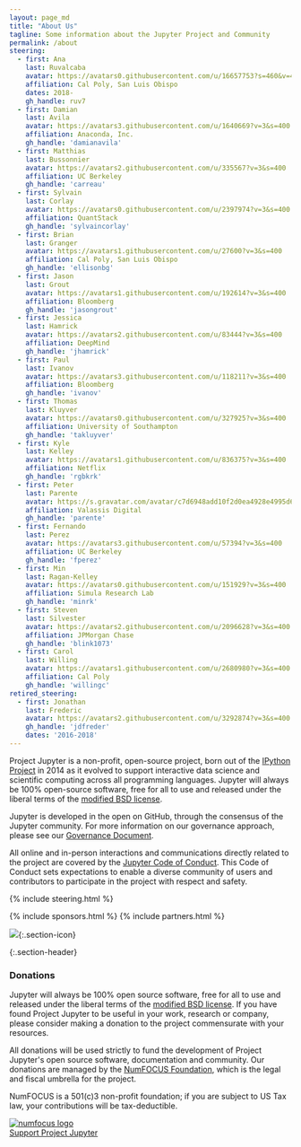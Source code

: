 ```yaml
---
layout: page_md
title: "About Us"
tagline: Some information about the Jupyter Project and Community
permalink: /about
steering:
  - first: Ana
    last: Ruvalcaba
    avatar: https://avatars0.githubusercontent.com/u/16657753?s=460&v=4
    affiliation: Cal Poly, San Luis Obispo
    dates: 2018-
    gh_handle: ruv7
  - first: Damian
    last: Avila
    avatar: https://avatars3.githubusercontent.com/u/1640669?v=3&s=400
    affiliation: Anaconda, Inc.
    gh_handle: 'damianavila'
  - first: Matthias
    last: Bussonnier
    avatar: https://avatars2.githubusercontent.com/u/335567?v=3&s=400
    affiliation: UC Berkeley
    gh_handle: 'carreau'
  - first: Sylvain
    last: Corlay
    avatar: https://avatars0.githubusercontent.com/u/2397974?v=3&s=400
    affiliation: QuantStack
    gh_handle: 'sylvaincorlay'
  - first: Brian
    last: Granger
    avatar: https://avatars1.githubusercontent.com/u/27600?v=3&s=400
    affiliation: Cal Poly, San Luis Obispo
    gh_handle: 'ellisonbg'
  - first: Jason
    last: Grout
    avatar: https://avatars1.githubusercontent.com/u/192614?v=3&s=400
    affiliation: Bloomberg
    gh_handle: 'jasongrout'
  - first: Jessica
    last: Hamrick
    avatar: https://avatars2.githubusercontent.com/u/83444?v=3&s=400
    affiliation: DeepMind
    gh_handle: 'jhamrick'
  - first: Paul
    last: Ivanov
    avatar: https://avatars3.githubusercontent.com/u/118211?v=3&s=400
    affiliation: Bloomberg
    gh_handle: 'ivanov'
  - first: Thomas
    last: Kluyver
    avatar: https://avatars0.githubusercontent.com/u/327925?v=3&s=400
    affiliation: University of Southampton
    gh_handle: 'takluyver'
  - first: Kyle
    last: Kelley
    avatar: https://avatars1.githubusercontent.com/u/836375?v=3&s=400
    affiliation: Netflix
    gh_handle: 'rgbkrk'
  - first: Peter
    last: Parente
    avatar: https://s.gravatar.com/avatar/c7d6948add10f2d0ea4928e4995d6b32?s=400
    affiliation: Valassis Digital
    gh_handle: 'parente'
  - first: Fernando
    last: Perez
    avatar: https://avatars3.githubusercontent.com/u/57394?v=3&s=400
    affiliation: UC Berkeley
    gh_handle: 'fperez'
  - first: Min
    last: Ragan-Kelley
    avatar: https://avatars0.githubusercontent.com/u/151929?v=3&s=400
    affiliation: Simula Research Lab
    gh_handle: 'minrk'
  - first: Steven
    last: Silvester
    avatar: https://avatars2.githubusercontent.com/u/2096628?v=3&s=400
    affiliation: JPMorgan Chase
    gh_handle: 'blink1073'
  - first: Carol
    last: Willing
    avatar: https://avatars1.githubusercontent.com/u/2680980?v=3&s=400
    affiliation: Cal Poly
    gh_handle: 'willingc'
retired_steering:
  - first: Jonathan
    last: Frederic
    avatar: https://avatars2.githubusercontent.com/u/3292874?v=3&s=400
    gh_handle: 'jdfreder'
    dates: '2016-2018'
---
```


Project Jupyter is a non-profit, open-source project, born out of the [IPython Project](https://ipython.org) in 2014 as
it evolved to support interactive data science and scientific computing across all programming languages. Jupyter will
always be 100% open-source software, free for all to use and released under the liberal terms of the
[modified BSD license](https://opensource.org/licenses/BSD-3-Clause).

Jupyter is developed in the open on GitHub, through the consensus of the Jupyter community. For more information on our
governance approach, please see our [Governance Document](https://github.com/jupyter/governance/blob/master/governance.md).

All online and in-person interactions and communications directly related to the project are covered by the
[Jupyter Code of Conduct](https://github.com/jupyter/governance/blob/master/conduct/code_of_conduct.md).
This Code of Conduct sets expectations to enable a diverse community of
users and contributors to participate in the project with respect and safety.

{% include steering.html %}

{% include sponsors.html %}
{% include partners.html %}

<div class="section-grey top-section-border" markdown="1">

  ![]({{site.url}}/assets/donations-icon2.svg){:.section-icon}

  {:.section-header}
  <h3>Donations</h3>

  Jupyter will always be 100% open source software, free for all to use and
  released under the liberal terms of the [modified BSD license](https://opensource.org/licenses/BSD-3-Clause).
  If you have found Project Jupyter to be useful in your work, research or company, please consider making a donation to the project
  commensurate with your resources.

  All donations will be used strictly to fund the development of Project Jupyter's open source software, documentation
  and community. Our donations are managed by the [NumFOCUS Foundation](http://numfocus.org), which is the
  legal and fiscal umbrella for the project.

  NumFOCUS is a 501(c)3 non-profit foundation; if you are subject to US Tax law, your contributions will be tax-deductible.

</div>

<div class="col-md-12 donate-box">
    <a href="http://numfocus.org">
      <img id="numfocus-logo" src="{{site.url}}/assets/numfocus_logo.png" class="img-responsive center-block" alt="numfocus logo">
    </a>
    <div id="donate-formatting">
        <a href="https://www.flipcause.com/secure/cause_pdetails/MjI1OQ==" class="orange-button" id="donate-link">
            Support Project Jupyter
        </a>
    </div>
</div>
